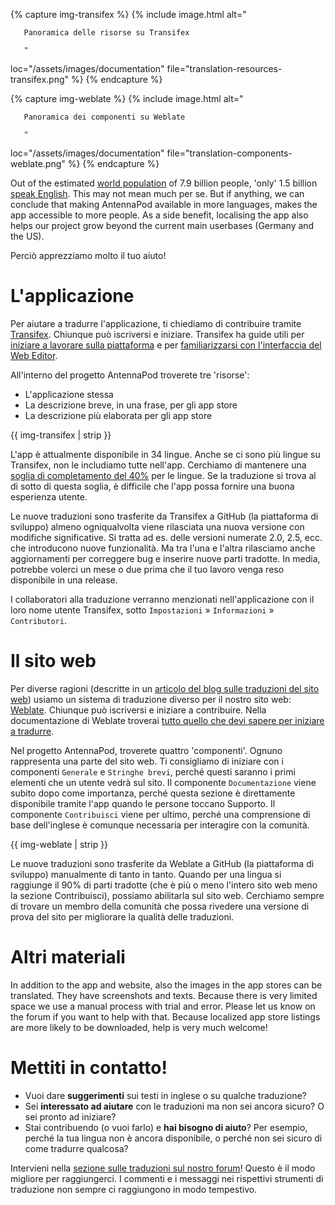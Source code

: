 {% capture img-transifex %} {% include image.html alt="

       Panoramica delle risorse su Transifex

       "

loc="/assets/images/documentation" file="translation-resources-transifex.png" %}
{% endcapture %}

{% capture img-weblate %} {% include image.html alt="

       Panoramica dei componenti su Weblate

       "

loc="/assets/images/documentation" file="translation-components-weblate.png" %}
{% endcapture %}

Out of the estimated [world
population](https://en.wikipedia.org/wiki/World_population) of 7.9 billion
people, 'only' 1.5 billion [speak
English](https://www.ethnologue.com/insights/ethnologue200/). This may not mean
much per se. But if anything, we can conclude that making AntennaPod available
in more languages, makes the app accessible to more people. As a side benefit,
localising the app also helps our project grow beyond the current main userbases
(Germany and the US).

Perciò apprezziamo molto il tuo aiuto!

# L'applicazione

Per aiutare a tradurre l'applicazione, ti chiediamo di contribuire tramite
[Transifex](https://www.transifex.com/antennapod/antennapod/). Chiunque può
iscriversi e iniziare. Transifex ha guide utili per [iniziare a lavorare sulla
piattaforma](https://docs.transifex.com/getting-started-1/translators) e per
[familiarizzarsi con l'interfaccia del Web
Editor](https://docs.transifex.com/translation/translating-with-the-web-editor).

All'interno del progetto AntennaPod troverete tre 'risorse':

- L'applicazione stessa
- La descrizione breve, in una frase, per gli app store
- La descrizione più elaborata per gli app store

{{ img-transifex | strip }}

L'app è attualmente disponibile in 34 lingue. Anche se ci sono più lingue su
Transifex, non le includiamo tutte nell'app. Cerchiamo di mantenere una [soglia
di completamento del 40%](https://github.com/AntennaPod/AntennaPod/pull/4112)
per le lingue. Se la traduzione si trova al di sotto di questa soglia, è
difficile che l'app possa fornire una buona esperienza utente.

Le nuove traduzioni sono trasferite da Transifex a GitHub (la piattaforma di
sviluppo) almeno ogniqualvolta viene rilasciata una nuova versione con modifiche
significative. Si tratta ad es. delle versioni numerate 2.0, 2.5, ecc. che
introducono nuove funzionalità. Ma tra l'una e l'altra rilasciamo anche
aggiornamenti per correggere bug e inserire nuove parti tradotte. In media,
potrebbe volerci un mese o due prima che il tuo lavoro venga reso disponibile in
una release.

I collaboratori alla traduzione verranno menzionati nell'applicazione con il loro
nome utente Transifex, sotto `Impostazioni` » `Informazioni` » `Contributori`.

# Il sito web

Per diverse ragioni (descritte in un [articolo del blog sulle traduzioni del sito
web](/blog/2022/01/website-translations)) usiamo un sistema di traduzione
diverso per il nostro sito web:
[Weblate](https://hosted.weblate.org/projects/antennapod/). Chiunque può
iscriversi e iniziare a contribuire. Nella documentazione di Weblate troverai
[tutto quello che devi sapere per iniziare a
tradurre](https://docs.weblate.org/en/latest/user/translating.html).

Nel progetto AntennaPod, troverete quattro 'componenti'. Ognuno rappresenta una
parte del sito web. Ti consigliamo di iniziare con i componenti `Generale` e
`Stringhe brevi`, perché questi saranno i primi elementi che un utente vedrà sul
sito. Il componente `Documentazione` viene subito dopo come importanza, perché
questa sezione è direttamente disponibile tramite l'app quando le persone
toccano Supporto. Il componente `Contribuisci` viene per ultimo, perché una
comprensione di base dell'inglese è comunque necessaria per interagire con la
comunità.

{{ img-weblate | strip }}

Le nuove traduzioni sono trasferite da Weblate a GitHub (la piattaforma di
sviluppo) manualmente di tanto in tanto. Quando per una lingua si raggiunge il
90% di parti tradotte (che è più o meno l'intero sito web meno la sezione
Contribuisci), possiamo abilitarla sul sito web. Cerchiamo sempre di trovare un
membro della comunità che possa rivedere una versione di prova del sito per
migliorare la qualità delle traduzioni.

# Altri materiali

In addition to the app and website, also the images in the app stores can be
translated. They have screenshots and texts. Because there is very limited space
we use a manual process with trial and error. Please let us know on the forum if
you want to help with that. Because localized app store listings are more likely
to be downloaded, help is very much welcome!

# Mettiti in contatto!

* Vuoi dare **suggerimenti** sui testi in inglese o su qualche traduzione?
* Sei **interessato ad aiutare** con le traduzioni ma non sei ancora sicuro? O
sei pronto ad iniziare?
* Stai contribuendo (o vuoi farlo) e **hai bisogno di aiuto**? Per esempio,
perché la tua lingua non è ancora disponibile, o perché non sei sicuro di come
tradurre qualcosa?

Intervieni nella [sezione sulle traduzioni sul nostro
forum](https://forum.antennapod.org/c/translations/11)! Questo è il modo
migliore per raggiungerci. I commenti e i messaggi nei rispettivi strumenti di
traduzione non sempre ci raggiungono in modo tempestivo.
